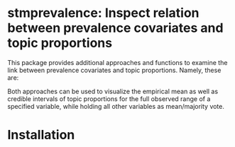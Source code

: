 
<!-- README.md is generated from README.Rmd. Please edit that file -->

# stmprevalence: Inspect relation between prevalence covariates and topic proportions

This package provides additional approaches and functions to examine the
link between prevalence covariates and topic proportions. Namely, these
are:

Both approaches can be used to visualize the empirical mean as well as
credible intervals of topic proportions for the full observed range of a
specified variable, while holding all other variables as mean/majority
vote.

# Installation
